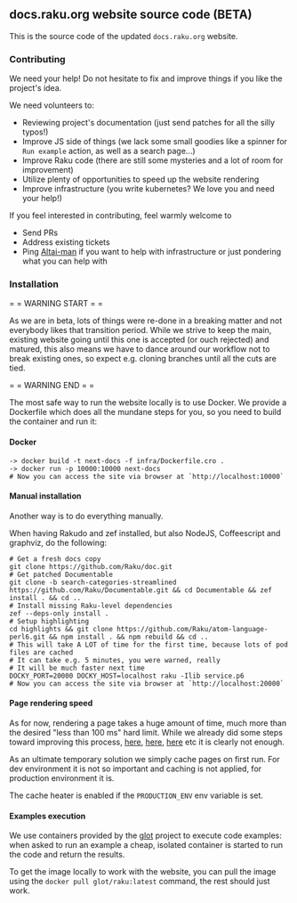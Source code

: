 ## docs.raku.org website source code (BETA)

This is the source code of the updated `docs.raku.org` website.

### Contributing

We need your help! Do not hesitate to fix and improve things if you like the project's idea.

We need volunteers to:

- Reviewing project's documentation (just send patches for all the silly typos!)
- Improve JS side of things (we lack some small goodies like a spinner for `Run example` action, as well as a search page...)
- Improve Raku code (there are still some mysteries and a lot of room for improvement)
- Utilize plenty of opportunities to speed up the website rendering
- Improve infrastructure (you write kubernetes? We love you and need your help!)

If you feel interested in contributing, feel warmly welcome to

- Send PRs
- Address existing tickets
- Ping [Altai-man](https://github.com/Altai-man) if you want to help with infrastructure or just pondering what
  you can help with

### Installation

= = WARNING START = =

As we are in beta, lots of things were re-done in a breaking matter and not everybody likes that transition period.
While we strive to keep the main, existing website going until this one is accepted (or ouch rejected) and matured,
this also means we have to dance around our workflow not to break existing ones, so expect
e.g. cloning branches until all the cuts are tied.

= = WARNING END = =

The most safe way to run the website locally is to use Docker. We provide a Dockerfile which
does all the mundane steps for you, so you need to build the container and run it:

#### Docker

```
-> docker build -t next-docs -f infra/Dockerfile.cro .
-> docker run -p 10000:10000 next-docs
# Now you can access the site via browser at `http://localhost:10000`
```

#### Manual installation

Another way is to do everything manually.

When having Rakudo and zef installed, but also NodeJS, Coffeescript and graphviz, do
the following:

```
# Get a fresh docs copy
git clone https://github.com/Raku/doc.git
# Get patched Documentable
git clone -b search-categories-streamlined https://github.com/Raku/Documentable.git && cd Documentable && zef install . && cd ..
# Install missing Raku-level dependencies
zef --deps-only install .
# Setup highlighting
cd highlights && git clone https://github.com/Raku/atom-language-perl6.git && npm install . && npm rebuild && cd ..
# This will take A LOT of time for the first time, because lots of pod files are cached
# It can take e.g. 5 minutes, you were warned, really
# It will be much faster next time
DOCKY_PORT=20000 DOCKY_HOST=localhost raku -Ilib service.p6
# Now you can access the site via browser at `http://localhost:20000`
```

#### Page rendering speed

As for now, rendering a page takes a huge amount of time, much more than the desired
"less than 100 ms" hard limit. While we already did some steps toward improving
this process, [here](https://github.com/Raku/Pod-To-HTML/pull/80), [here](https://github.com/Raku/Pod-To-HTML/pull/83),
[here](https://github.com/Altai-man/Pod-To-HTML/commit/456c210614c2b682ff20caa5ae9927994f9811aa) etc
it is clearly not enough.

As an ultimate temporary solution we simply cache pages on first run.
For dev environment it is not so important and caching is not applied, for production
environment it is.

The cache heater is enabled if the `PRODUCTION_ENV` env variable is set.

#### Examples execution

We use containers provided by the [glot](https://github.com/glotcode) project to execute
code examples: when asked to run an example a cheap, isolated container is started to run the code
and return the results.

To get the image locally to work with the website, you can pull the image using the `docker pull glot/raku:latest` command,
the rest should just work.
